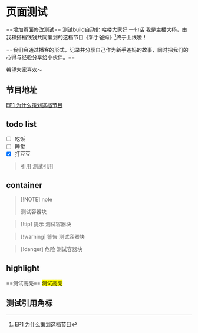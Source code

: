 # 页面测试
==增加页面修改测试==
测试build自动化
哈喽大家好
一句话
我是主播大杨，由我和搭档钱钱共同策划的这档节目《新手爸妈》[^1]终于上线啦！

==我们会通过播客的形式，记录并分享自己作为新手爸妈的故事，同时把我们的心得与经验分享给小伙伴。==

希望大家喜欢～

## 节目地址

[EP1 为什么策划这档节目](https://www.xiaoyuzhoufm.com/episode/66b60f72db5e6d6bf925bd2e)

## todo list
- [ ] 吃饭
- [ ] 睡觉
- [x] 打豆豆

> 引用
> 测试引用

## container
> [!NOTE] note
>
> 测试容器块

> [!tip] 提示
> 测试容器块

> [!warning] 警告
> 测试容器块
> 

> [!danger] 危险
> 测试容器块
> 

## highlight
==测试高亮==
<mark> 测试高亮 </mark>

## 测试引用角标

[^1]: [EP1 为什么策划这档节目](https://www.xiaoyuzhoufm.com/episode/66b60f72db5e6d6bf925bd2e)